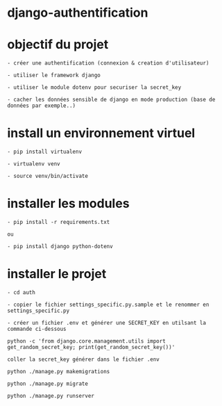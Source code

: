 # django-authentification

# objectif du projet

    - créer une authentification (connexion & creation d'utilisateur)

    - utiliser le framework django

    - utiliser le module dotenv pour securiser la secret_key

    - cacher les données sensible de django en mode production (base de données par exemple..)

# install un environnement virtuel

    - pip install virtualenv

    - virtualenv venv

    - source venv/bin/activate

# installer les modules

    - pip install -r requirements.txt 

    ou 

    - pip install django python-dotenv

# installer le projet

    - cd auth 

    - copier le fichier settings_specific.py.sample et le renommer en settings_specific.py

    - créer un fichier .env et générer une SECRET_KEY en utilsant la commande ci-dessous

    python -c 'from django.core.management.utils import get_random_secret_key; print(get_random_secret_key())'

    coller la secret_key générer dans le fichier .env

    python ./manage.py makemigrations

    python ./manage.py migrate

    python ./manage.py runserver

